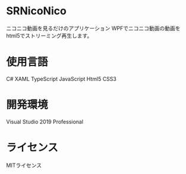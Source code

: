 # SRNicoNico
ニコニコ動画を見るだけのアプリケーション
WPFでニコニコ動画の動画をhtml5でストリーミング再生します。

# 使用言語
C# XAML TypeScript JavaScript Html5 CSS3

# 開発環境
Visual Studio 2019 Professional  

# ライセンス
MITライセンス

